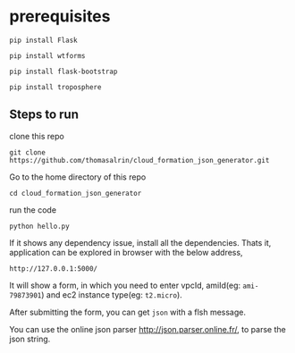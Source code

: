 prerequisites 
=============

	pip install Flask

	pip install wtforms

	pip install flask-bootstrap

	pip install troposphere

Steps to run
------------

clone this repo 

	git clone https://github.com/thomasalrin/cloud_formation_json_generator.git

Go to the home directory of this repo

	cd cloud_formation_json_generator

run the code
	
	python hello.py


If it shows any dependency issue, install all the dependencies.
Thats it, application can be explored in browser with the below address,

	http://127.0.0.1:5000/


It will show a form, in which you need to enter vpcId, amiId(eg: `ami-79873901`) and ec2 instance type(eg: `t2.micro`).


After submitting the form, you can get `json` with a flsh message.

You can use the online json parser http://json.parser.online.fr/, to parse the json string.



